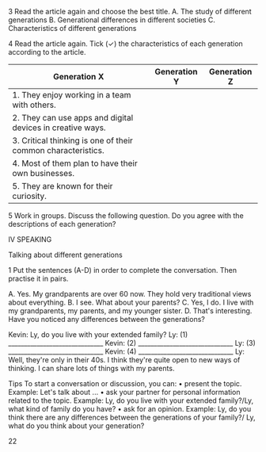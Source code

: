 3 Read the article again and choose the best title.
A. The study of different generations
B. Generational differences in different societies
C. Characteristics of different generations

4 Read the article again. Tick (✓) the characteristics of each generation according to the article.

Generation X | Generation Y | Generation Z
---|---|---
1. They enjoy working in a team with others. | | 
2. They can use apps and digital devices in creative ways. | | 
3. Critical thinking is one of their common characteristics. | | 
4. Most of them plan to have their own businesses. | | 
5. They are known for their curiosity. | | 

5 Work in groups. Discuss the following question.
Do you agree with the descriptions of each generation?

IV SPEAKING

Talking about different generations

1 Put the sentences (A-D) in order to complete the conversation. Then practise it in pairs.

A. Yes. My grandparents are over 60 now. They hold very traditional views about everything.
B. I see. What about your parents?
C. Yes, I do. I live with my grandparents, my parents, and my younger sister.
D. That's interesting. Have you noticed any differences between the generations?

Kevin: Ly, do you live with your extended family?
Ly: (1) ______________________________
Kevin: (2) ______________________________
Ly: (3) ______________________________
Kevin: (4) ______________________________
Ly: Well, they're only in their 40s. I think they're quite open to new ways of thinking. I can share lots of things with my parents.

Tips
To start a conversation or discussion, you can:
• present the topic.
Example: Let's talk about ...
• ask your partner for personal information related to the topic.
Example: Ly, do you live with your extended family?/Ly, what kind of family do you have?
• ask for an opinion.
Example: Ly, do you think there are any differences between the generations of your family?/ Ly, what do you think about your generation?

22